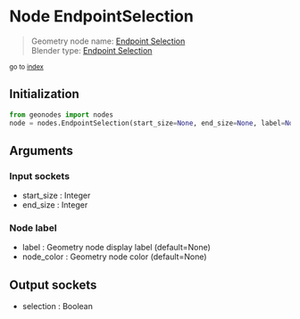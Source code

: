 
# Node EndpointSelection

> Geometry node name: [Endpoint Selection](https://docs.blender.org/manual/en/latest/modeling/geometry_nodes/curve/endpoint_selection.html)<br>
  Blender type: [Endpoint Selection](https://docs.blender.org/api/current/bpy.types.GeometryNodeCurveEndpointSelection.html)
  
<sub>go to [index](index.md)</sub>

## Initialization

```python
from geonodes import nodes
node = nodes.EndpointSelection(start_size=None, end_size=None, label=None, node_color=None)
```



## Arguments


### Input sockets

- start_size : Integer
- end_size : Integer

### Node label

- label : Geometry node display label (default=None)
- node_color : Geometry node color (default=None)

## Output sockets

- selection : Boolean
